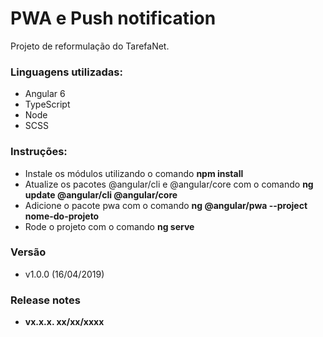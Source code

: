 # PWA e Push notification

Projeto de reformulação do TarefaNet.

### Linguagens utilizadas:
  - Angular 6
  - TypeScript
  - Node 
  - SCSS

### Instruções:
  - Instale os módulos utilizando o comando **npm install**
  - Atualize os pacotes @angular/cli e @angular/core com o comando **ng update @angular/cli @angular/core**
  - Adicione o pacote pwa com o comando **ng @angular/pwa --project nome-do-projeto**
  - Rode o projeto com o comando **ng serve**

### Versão
  - v1.0.0 (16/04/2019)

### Release notes

  - **vx.x.x. xx/xx/xxxx**